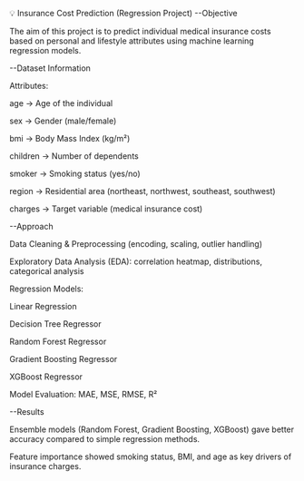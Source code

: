 💡 Insurance Cost Prediction (Regression Project)
--Objective

The aim of this project is to predict individual medical insurance costs based on personal and lifestyle attributes using machine learning regression models.

--Dataset Information

Attributes:

age → Age of the individual

sex → Gender (male/female)

bmi → Body Mass Index (kg/m²)

children → Number of dependents

smoker → Smoking status (yes/no)

region → Residential area (northeast, northwest, southeast, southwest)

charges → Target variable (medical insurance cost)

--Approach

Data Cleaning & Preprocessing (encoding, scaling, outlier handling)

Exploratory Data Analysis (EDA): correlation heatmap, distributions, categorical analysis

Regression Models:

Linear Regression

Decision Tree Regressor

Random Forest Regressor

Gradient Boosting Regressor

XGBoost Regressor

Model Evaluation: MAE, MSE, RMSE, R²

--Results

Ensemble models (Random Forest, Gradient Boosting, XGBoost) gave better accuracy compared to simple regression methods.

Feature importance showed smoking status, BMI, and age as key drivers of insurance charges.

